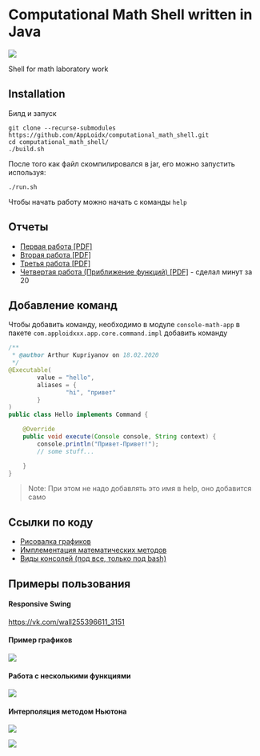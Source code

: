 # Computational Math Shell written in Java

![](https://github.com/AppLoidx/computational_math_shell/workflows/CI/badge.svg)

Shell for math laboratory work


## Installation

Билд и запуск
```shell script
git clone --recurse-submodules https://github.com/AppLoidx/computational_math_shell.git
cd computational_math_shell/
./build.sh
```

После того как файл скомпилировался в jar, его можно запустить используя:
```shell script
./run.sh
```

Чтобы начать работу можно начать с команды `help`

## Отчеты
* [Первая работа [PDF]](reports/Kupriyanov_Lab1.pdf)
* [Вторая работа [PDF]](reports/Kupriyanov_Lab2.pdf)
* [Третья работа [PDF]](reports/Kupriyanov_Lab3.pdf)
* [Четвертая работа (Приближение функций) [PDF]](reports/Kupriyanov_Lab_3_2.pdf) - сделал минут за 20


## Добавление команд

Чтобы добавить команду, необходимо в модуле `console-math-app` в пакете `com.apploidxxx.app.core.command.impl` добавить команду

```java
/**
 * @author Arthur Kupriyanov on 18.02.2020
 */
@Executable(
        value = "hello",
        aliases = {
                "hi", "привет"
        }
)
public class Hello implements Command {

    @Override
    public void execute(Console console, String context) {
        console.println("Привет-Привет!");
        // some stuff...

    }
}
```

>Note: При этом не надо добавлять это имя в help, оно добавится само

## Ссылки по коду

* [Рисовалка графиков](https://github.com/AppLoidx/console-math-app/blob/master/src/main/java/com/apploidxxx/app/graphics/GraphPanel.java)
* [Имплементация математических методов](https://github.com/AppLoidx/console-math/tree/master/src/main/java/core/impl)
* [Виды консолей (под все, только под bash)](https://github.com/AppLoidx/console-math-app/tree/master/src/main/java/com/apploidxxx/app/console/impl)



## Примеры пользования

#### Responsive Swing
https://vk.com/wall255396611_3151

#### Пример графиков
![](https://i.imgur.com/T3os5WX.png)

#### Работа с несколькими функциями

![](https://i.imgur.com/eBjXOXJ.png)

#### Интерполяция методом Ньютона
![](https://i.imgur.com/K2QBzFy.png)

![](https://i.imgur.com/B5ynevY.png)
